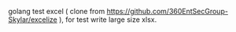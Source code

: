 golang test excel ( clone from https://github.com/360EntSecGroup-Skylar/excelize ), for test write large size xlsx.
